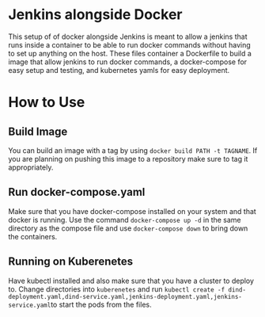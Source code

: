 # Jenkins alongside Docker

This setup of of docker alongside Jenkins is meant to allow a jenkins that runs inside a container to be able to run docker commands without having to set up anything on the host. These files container a Dockerfile to build a image that allow jenkins to run docker commands, a docker-compose for easy setup and testing, and kubernetes yamls for easy deployment.

# How to Use

## Build Image
You can build an image with a tag by using `docker build PATH -t TAGNAME`. If you are planning on pushing this image to a repository make sure to tag it appropriately.

## Run docker-compose.yaml

Make sure that you have docker-compose installed on your system and that docker is running. Use the command `docker-compose up -d` in the same directory as the compose file and use `docker-compose down` to bring down the containers.

## Running on Kuberenetes

Have kubectl installed and also make sure that you have a cluster to deploy to. Change directories into `kuberenetes` and run `kubectl create -f dind-deployment.yaml,dind-service.yaml,jenkins-deployment.yaml,jenkins-service.yaml`to start the pods from the files.
